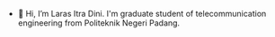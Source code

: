 - 👋 Hi, I’m Laras Itra Dini.
I'm graduate student of telecommunication engineering from Politeknik Negeri Padang.


<!---
Larasitradini/Larasitradini is a ✨ special ✨ repository because its `README.md` (this file) appears on your GitHub profile.
You can click the Preview link to take a look at your changes.
--->

